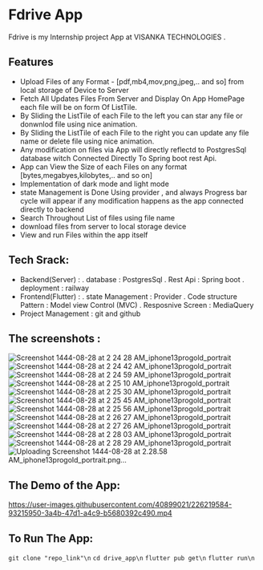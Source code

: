 # Fdrive App

Fdrive is my Internship project App at VISANKA TECHNOLOGIES .


## Features

* Upload Files of any Format - [pdf,mb4,mov,png,jpeg,.. and so] from local storage of Device to Server 
* Fetch All Updates Files From Server and Display On App HomePage each file will be on form Of ListTile.
* By Sliding the ListTile of each File to the left you can star any file or donwnlod file using nice animation.
* By Sliding the ListTile of each File to the right you can update any file name  or delete file using nice animation.
* Any modification on files via App will directly reflectd to PostgresSql database witch Connected Directly To Spring boot rest Api.
* App can View the Size of each Files on any format [bytes,megabyes,kilobytes,.. and so on]
* Implementation of dark mode and light mode 
* state Management is Done Using provider , and always Progress bar cycle will appear if any modification happens as the app connected directly to backend 
* Search Throughout List of files using file name 
* download files from server to local storage device 
* View and run Files within the app itself



## Tech Srack:

  * Backend(Server) : 
     . database : PostgresSql
     . Rest Api  : Spring boot 
     . deployment : railway
  * Frontend(Flutter) :
     . state Management  : Provider
     . Code structure Pattern  : Model view Control (MVC)
     . Resposnive Screen : MediaQuery
  * Project Management  : git and github  
  

## The screenshots :

![Screenshot 1444-08-28 at 2 24 28 AM_iphone13progold_portrait](https://user-images.githubusercontent.com/40899021/226220389-f24b3dfd-b4c4-4262-ac7d-649659ce4917.png)
![Screenshot 1444-08-28 at 2 24 42 AM_iphone13progold_portrait](https://user-images.githubusercontent.com/40899021/226220397-6c338f3e-e292-408a-8c20-41cbdd3297a5.png)
![Screenshot 1444-08-28 at 2 24 59 AM_iphone13progold_portrait](https://user-images.githubusercontent.com/40899021/226220401-560acdd8-c089-4247-95c1-e84ddbed2c6d.png)
![Screenshot 1444-08-28 at 2 25 10 AM_iphone13progold_portrait](https://user-images.githubusercontent.com/40899021/226220404-c4a38a57-14bd-4681-b815-e9c57228da32.png)
![Screenshot 1444-08-28 at 2 25 30 AM_iphone13progold_portrait](https://user-images.githubusercontent.com/40899021/226220411-647ee6bb-ca9a-4ab6-97bb-c6d1aefaec56.png)
![Screenshot 1444-08-28 at 2 25 45 AM_iphone13progold_portrait](https://user-images.githubusercontent.com/40899021/226220418-f785777d-4bd7-4972-bd9e-d59c53b7e655.png)
![Screenshot 1444-08-28 at 2 25 56 AM_iphone13progold_portrait](https://user-images.githubusercontent.com/40899021/226220422-ce3e767d-0ae6-47c3-b12f-6d09b60779c9.png)
![Screenshot 1444-08-28 at 2 26 27 AM_iphone13progold_portrait](https://user-images.githubusercontent.com/40899021/226220424-92224d71-5c4f-4a17-a629-06ae3d79eafe.png)
![Screenshot 1444-08-28 at 2 27 26 AM_iphone13progold_portrait](https://user-images.githubusercontent.com/40899021/226220425-4f88e8b5-1474-4b54-9ea3-c19ef063bd83.png)
![Screenshot 1444-08-28 at 2 28 03 AM_iphone13progold_portrait](https://user-images.githubusercontent.com/40899021/226220429-d4635c2a-b44f-421c-b66f-aed83bca22e3.png)
![Screenshot 1444-08-28 at 2 28 29 AM_iphone13progold_portrait](https://user-images.githubusercontent.com/40899021/226220431-60d26267-a28c-4dda-a87b-2aefff9ef47e.png)
![Uploading Screenshot 1444-08-28 at 2.28.58 AM_iphone13progold_portrait.png…]()


## The Demo of the App:
https://user-images.githubusercontent.com/40899021/226219584-93215950-3a4b-47d1-a4c9-b5680392c490.mp4

## To Run The App:

 ```git clone "repo_link"\n```
 ```cd drive_app\n```
 ```flutter pub get\n```
 ```flutter run\n```




